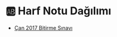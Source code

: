 # 🆎 Harf Notu Dağılımı

<!--Index-->

- [Çan 2017 Bitirme Sınavı](./%C3%87an%202017%20Bitirme%20S%C4%B1nav%C4%B1.png)

<!--Index-->
